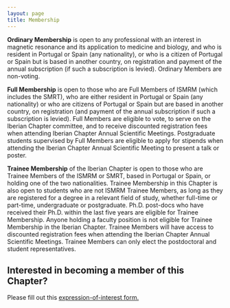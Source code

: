 ```yaml
---
layout: page
title: Membership
---
```



**Ordinary Membership** is open to any professional with an interest in magnetic resonance and its
application to medicine and biology, and who is resident in Portugal or Spain (any nationality), or who is a
citizen of Portugal or Spain but is based in another country, on registration and payment of the annual
subscription (if such a subscription is levied). Ordinary Members are non-voting.

**Full Membership** is open to those who are Full Members of ISMRM (which includes the SMRT), who are
either resident in Portugal or Spain (any nationality) or who are citizens of Portugal or Spain but are
based in another country, on registration (and payment of the annual subscription if such a subscription is
levied). Full Members are eligible to vote, to serve on the Iberian Chapter committee, and to receive
discounted registration fees when attending Iberian Chapter Annual Scientific Meetings. Postgraduate
students supervised by Full Members are eligible to apply for stipends when attending the Iberian Chapter
Annual Scientific Meeting to present a talk or poster.

**Trainee Membership** of the Iberian Chapter is open to those who are Trainee Members of the ISMRM or
SMRT, based in Portugal or Spain, or holding one of the two nationalities. Trainee Membership in this
Chapter is also open to students who are not ISMRM Trainee Members, as long as they are registered for
a degree in a relevant field of study, whether full-time or part-time, undergraduate or postgraduate. Ph.D.
post-docs who have received their Ph.D. within the last five years are eligible for Trainee Membership.
Anyone holding a faculty position is not eligible for Trainee Membership in the Iberian Chapter. Trainee
Members will have access to discounted registration fees when attending the Iberian Chapter Annual
Scientific Meetings. Trainee Members can only elect the postdoctoral and student representatives.

## **Interested in becoming a member of this Chapter?**
Please fill out this <a target="_blank" href="https://docs.google.com/forms/d/e/1FAIpQLSfBX2H6PmynJPxjBgp-mMCBfltl0FSE3qdQB6YrsGC-Sal3uA/viewform">expression-of-interest form.</a>
